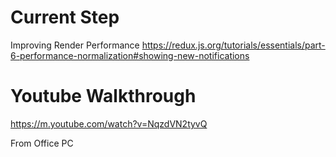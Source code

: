 # Current Step
Improving Render Performance
https://redux.js.org/tutorials/essentials/part-6-performance-normalization#showing-new-notifications

# Youtube Walkthrough
https://m.youtube.com/watch?v=NqzdVN2tyvQ

From Office PC